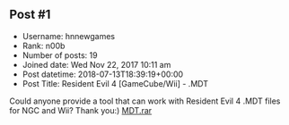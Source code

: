 ## Post #1
- Username: hnnewgames
- Rank: n00b
- Number of posts: 19
- Joined date: Wed Nov 22, 2017 10:11 am
- Post datetime: 2018-07-13T18:39:19+00:00
- Post Title: Resident Evil 4 [GameCube/Wii] - .MDT

Could anyone provide a tool that can work with Resident Evil 4 .MDT files for NGC and Wii? Thank you:)
[MDT.rar](https://xentaxbackup.github.io/file/14600_MDT.rar)
